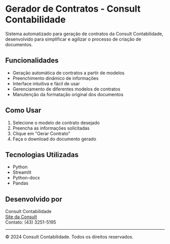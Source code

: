 # Gerador de Contratos - Consult Contabilidade

Sistema automatizado para geração de contratos da Consult Contabilidade, desenvolvido para simplificar e agilizar o processo de criação de documentos.

## Funcionalidades

- Geração automática de contratos a partir de modelos
- Preenchimento dinâmico de informações
- Interface intuitiva e fácil de usar
- Gerenciamento de diferentes modelos de contratos
- Manutenção da formatação original dos documentos

## Como Usar

1. Selecione o modelo de contrato desejado
2. Preencha as informações solicitadas
3. Clique em "Gerar Contrato"
4. Faça o download do documento gerado

## Tecnologias Utilizadas

- Python
- Streamlit
- Python-docx
- Pandas

## Desenvolvido por

Consult Contabilidade  
[Site da Consult](https://consultcontabilidade.com.br)  
Contato: (43) 3251-5195

---
© 2024 Consult Contabilidade. Todos os direitos reservados.
